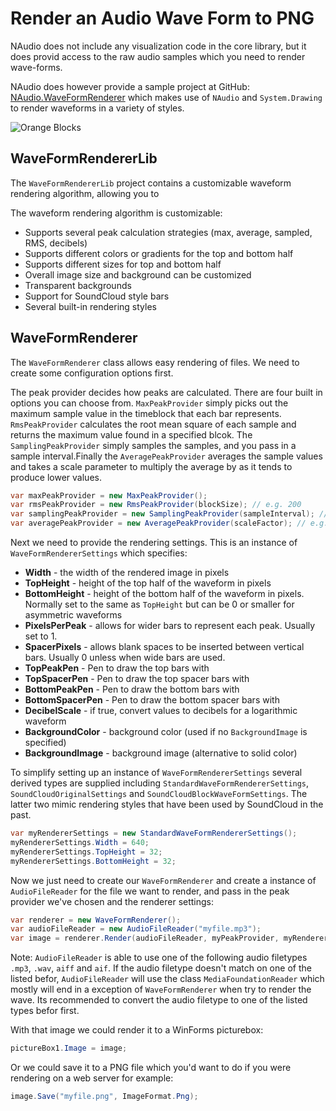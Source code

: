 # Render an Audio Wave Form to PNG

 NAudio does not include any visualization code in the core library, but it does provid  access to the raw audio samples which you need to render wave-forms.

 NAudio does however provide a sample project at GitHub: [NAudio.WaveFormRenderer](https://github.com/naudio/NAudio.WaveFormRenderer) which makes use of `NAudio` and `System.Drawing` to render waveforms in a variety of styles.

![Orange Blocks](https://cloud.githubusercontent.com/assets/147668/18606778/5a9516ac-7cb1-11e6-8660-a0a80d72fe26.png)

 ## WaveFormRendererLib

 The `WaveFormRendererLib` project contains a customizable waveform rendering algorithm, allowing you to 

 The waveform rendering algorithm is customizable:

 - Supports several peak calculation strategies (max, average, sampled, RMS, decibels)
 - Supports different colors or gradients for the top and bottom half
 - Supports different sizes for top and bottom half
 - Overall image size and background can be customized
 - Transparent backgrounds
 - Support for SoundCloud style bars
 - Several built-in rendering styles

## WaveFormRenderer

The `WaveFormRenderer` class allows easy rendering of files. We need to create some configuration options first.

The peak provider decides how peaks are calculated. There are four built in options you can choose from. `MaxPeakProvider` simply picks out the maximum sample value in the timeblock that each bar represents. `RmsPeakProvider` calculates the root mean square of each sample and returns the maximum value found in a specified blcok. The `SamplingPeakProvider` simply samples the samples, and you pass in a sample interval.Finally the `AveragePeakProvider` averages the sample values and takes a scale parameter to multiply the average by as it tends to produce lower values.

```c#
var maxPeakProvider = new MaxPeakProvider();
var rmsPeakProvider = new RmsPeakProvider(blockSize); // e.g. 200
var samplingPeakProvider = new SamplingPeakProvider(sampleInterval); // e.g. 200
var averagePeakProvider = new AveragePeakProvider(scaleFactor); // e.g. 4
```

Next we need to provide the rendering settings. This is an instance of `WaveFormRendererSettings` which specifies:

- **Width** - the width of the rendered image in pixels
- **TopHeight** - height of the top half of the waveform in pixels
- **BottomHeight** - height of the bottom half of the waveform in pixels. Normally set to the same as `TopHeight` but can be 0 or smaller for asymmetric waveforms
- **PixelsPerPeak** - allows for wider bars to represent each peak. Usually set to 1.
- **SpacerPixels** - allows blank spaces to be inserted between vertical bars. Usually 0 unless when wide bars are used.
- **TopPeakPen** - Pen to draw the top bars with
- **TopSpacerPen** - Pen to draw the top spacer bars with
- **BottomPeakPen** - Pen to draw the bottom bars with
- **BottomSpacerPen** - Pen to draw the bottom spacer bars with
- **DecibelScale** - if true, convert values to decibels for a logarithmic waveform
- **BackgroundColor** - background color (used if no `BackgroundImage` is specified)
- **BackgroundImage** - background image (alternative to solid color)

To simplify setting up an instance of `WaveFormRendererSettings` several derived types are supplied including 
`StandardWaveFormRendererSettings`, `SoundCloudOriginalSettings` and `SoundCloudBlockWaveFormSettings`. The latter two mimic rendering styles that have been used by SoundCloud in the past.

```c#
var myRendererSettings = new StandardWaveFormRendererSettings();
myRendererSettings.Width = 640;
myRendererSettings.TopHeight = 32;
myRendererSettings.BottomHeight = 32;
```

Now we just need to create our `WaveFormRenderer` and create a instance of `AudioFileReader` for the file we want to render, and pass in the peak provider we've chosen and the renderer settings:

```C#
var renderer = new WaveFormRenderer();
var audioFileReader = new AudioFileReader("myfile.mp3");
var image = renderer.Render(audioFileReader, myPeakProvider, myRendererSettings);
```

Note: `AudioFileReader` is able to use one of the following audio filetypes `.mp3`, `.wav`, `aiff` and `aif`. If the audio filetype doesn't match on one of the listed befor, `AudioFileReader` will use the class `MediaFoundationReader` which mostly will end in a exception of `WaveFormRenderer` when try to render the wave.
Its recommended to convert the audio filetype to one of the listed types befor first.


With that image we could render it to a WinForms picturebox:
```c#
pictureBox1.Image = image;
```

Or we could save it to a PNG file which you'd want to do if you were rendering on a web server for example:
```c#
image.Save("myfile.png", ImageFormat.Png);
```

 
